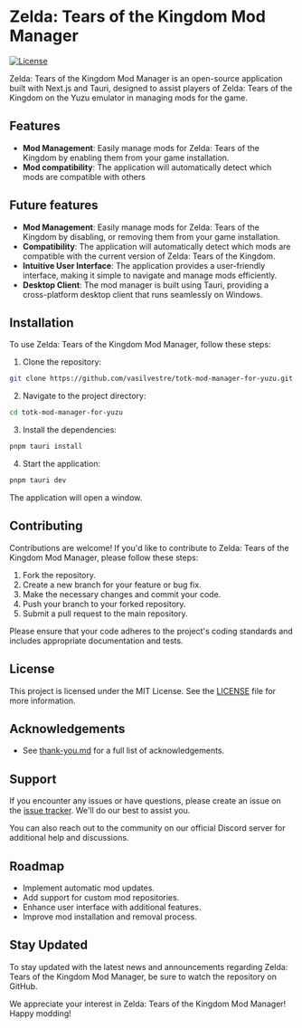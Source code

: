 # Zelda: Tears of the Kingdom Mod Manager

[![License](https://img.shields.io/badge/license-MIT-blue.svg)](https://github.com/vasilvestre/totk-mod-manager-for-yuzu/blob/main/LICENSE)

Zelda: Tears of the Kingdom Mod Manager is an open-source application built with Next.js and Tauri, designed to assist players of Zelda: Tears of the Kingdom on the Yuzu emulator in managing mods for the game.

## Features

- **Mod Management**: Easily manage mods for Zelda: Tears of the Kingdom by enabling them from your game installation.
- **Mod compatibility**: The application will automatically detect which mods are compatible with others

## Future features

- **Mod Management**: Easily manage mods for Zelda: Tears of the Kingdom by disabling, or removing them from your game installation.
- **Compatibility**: The application will automatically detect which mods are compatible with the current version of Zelda: Tears of the Kingdom.
- **Intuitive User Interface**: The application provides a user-friendly interface, making it simple to navigate and manage mods efficiently.
- **Desktop Client**: The mod manager is built using Tauri, providing a cross-platform desktop client that runs seamlessly on Windows.

## Installation

To use Zelda: Tears of the Kingdom Mod Manager, follow these steps:

1. Clone the repository:

```bash
git clone https://github.com/vasilvestre/totk-mod-manager-for-yuzu.git
```

2. Navigate to the project directory:

```bash
cd totk-mod-manager-for-yuzu
```

3. Install the dependencies:

```bash
pnpm tauri install
```

4. Start the application:

```bash
pnpm tauri dev
```

The application will open a window.

## Contributing

Contributions are welcome! If you'd like to contribute to Zelda: Tears of the Kingdom Mod Manager, please follow these steps:

1. Fork the repository.
2. Create a new branch for your feature or bug fix.
3. Make the necessary changes and commit your code.
4. Push your branch to your forked repository.
5. Submit a pull request to the main repository.

Please ensure that your code adheres to the project's coding standards and includes appropriate documentation and tests.

## License

This project is licensed under the MIT License. See the [LICENSE](https://github.com/vasilvestre/totk-mod-manager-for-yuzu/blob/main/LICENSE) file for more information.

## Acknowledgements

- See [thank-you.md](.github/thank-you.md) for a full list of acknowledgements.

## Support

If you encounter any issues or have questions, please create an issue on the [issue tracker](https://github.com/vasilvestre/totk-mod-manager-for-yuzu/issues). We'll do our best to assist you.

You can also reach out to the community on our official Discord server for additional help and discussions.

## Roadmap

- Implement automatic mod updates.
- Add support for custom mod repositories.
- Enhance user interface with additional features.
- Improve mod installation and removal process.

## Stay Updated

To stay updated with the latest news and announcements regarding Zelda: Tears of the Kingdom Mod Manager, be sure to watch the repository on GitHub.

We appreciate your interest in Zelda: Tears of the Kingdom Mod Manager! Happy modding!
